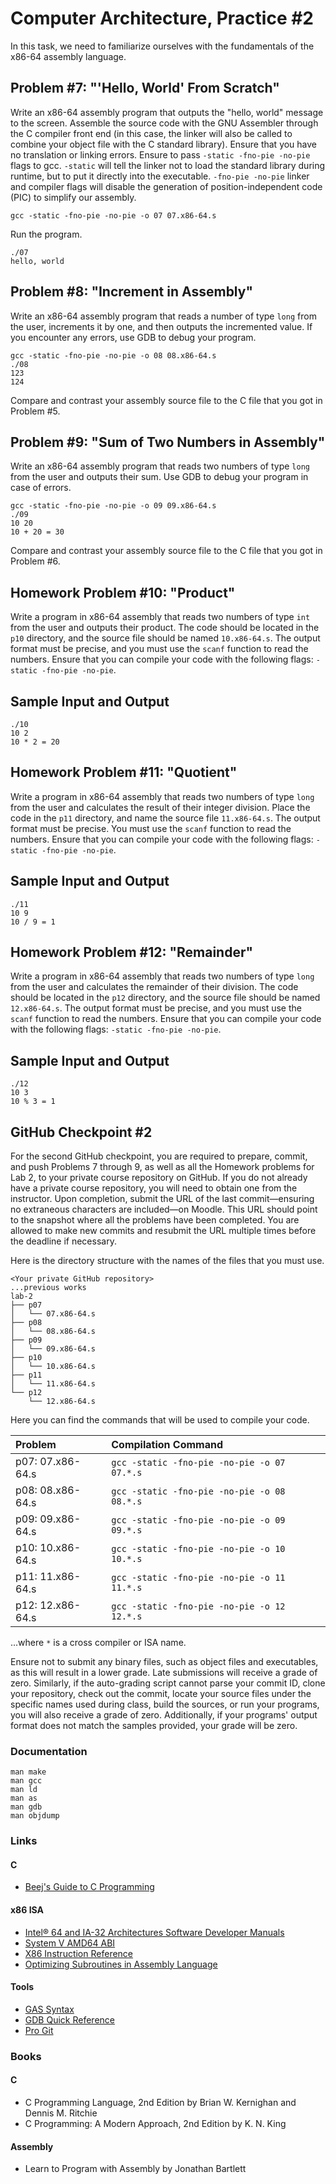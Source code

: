 Computer Architecture, Practice #2
==================================

In this task, we need to familiarize ourselves with the fundamentals of the x86-64 assembly language.

## Problem #7: "'Hello, World' From Scratch"

Write an x86-64 assembly program that outputs the "hello, world" message to the screen. Assemble the source code with the GNU Assembler through the C compiler front end (in this case, the linker will also be called to combine your object file with the C standard library). Ensure that you have no translation or linking errors. Ensure to pass `-static -fno-pie -no-pie` flags to gcc. `-static` will tell the linker not to load the standard library during runtime, but to put it directly into the executable. `-fno-pie -no-pie` linker and compiler flags will disable the generation of position-independent code (PIC) to simplify our assembly.

```
gcc -static -fno-pie -no-pie -o 07 07.x86-64.s
```

Run the program.

```
./07
hello, world
```

## Problem #8: "Increment in Assembly"

Write an x86-64 assembly program that reads a number of type `long` from the user, increments it by one, and then outputs the incremented value. If you encounter any errors, use GDB to debug your program.

```
gcc -static -fno-pie -no-pie -o 08 08.x86-64.s
./08
123
124
```

Compare and contrast your assembly source file to the C file that you got in
Problem #5.

## Problem #9: "Sum of Two Numbers in Assembly"

Write an x86-64 assembly program that reads two numbers of type `long` from the user and outputs their sum. Use GDB to debug your program in case of errors.

```
gcc -static -fno-pie -no-pie -o 09 09.x86-64.s
./09
10 20
10 + 20 = 30
```

Compare and contrast your assembly source file to the C file that you got in
Problem #6.

## Homework Problem #10: "Product"

Write a program in x86-64 assembly that reads two numbers of type `int` from the user and outputs their product. The code should be located in the `p10` directory, and the source file should be named `10.x86-64.s`. The output format must be precise, and you must use the `scanf` function to read the numbers. Ensure that you can compile your code with the following flags: `-static -fno-pie -no-pie`.

## Sample Input and Output

```
./10
10 2
10 * 2 = 20
```

## Homework Problem #11: "Quotient"

Write a program in x86-64 assembly that reads two numbers of type `long` from the user and calculates the result of their integer division. Place the code in the `p11` directory, and name the source file `11.x86-64.s`. The output format must be precise. You must use the `scanf` function to read the numbers. Ensure that you can compile your code with the following flags: `-static -fno-pie -no-pie`.

## Sample Input and Output

```
./11
10 9
10 / 9 = 1
```

## Homework Problem #12: "Remainder"

Write a program in x86-64 assembly that reads two numbers of type `long` from the user and calculates the remainder of their division. The code should be located in the `p12` directory, and the source file should be named `12.x86-64.s`. The output format must be precise, and you must use the `scanf` function to read the numbers. Ensure that you can compile your code with the following flags: `-static -fno-pie -no-pie`.

## Sample Input and Output

```
./12
10 3
10 % 3 = 1
```

## GitHub Checkpoint #2

For the second GitHub checkpoint, you are required to prepare, commit, and push Problems 7 through 9, as well as all the Homework problems for Lab 2, to your private course repository on GitHub. If you do not already have a private course repository, you will need to obtain one from the instructor. Upon completion, submit the URL of the last commit—ensuring no extraneous characters are included—on Moodle. This URL should point to the snapshot where all the problems have been completed. You are allowed to make new commits and resubmit the URL multiple times before the deadline if necessary.

Here is the directory structure with the names of the files that you must use.

```
<Your private GitHub repository>
...previous works
lab-2
├── p07
│   └── 07.x86-64.s
├── p08
│   └── 08.x86-64.s
├── p09
│   └── 09.x86-64.s
├── p10
│   └── 10.x86-64.s
├── p11
│   └── 11.x86-64.s
└── p12
    └── 12.x86-64.s
```

Here you can find the commands that will be used to compile your code.

| Problem                        | Compilation Command                         |
| :----------------------------- | :------------------------------------------ |
| p07: 07.x86-64.s               | `gcc -static -fno-pie -no-pie -o 07 07.*.s` |
| p08: 08.x86-64.s               | `gcc -static -fno-pie -no-pie -o 08 08.*.s` |
| p09: 09.x86-64.s               | `gcc -static -fno-pie -no-pie -o 09 09.*.s` |
| p10: 10.x86-64.s               | `gcc -static -fno-pie -no-pie -o 10 10.*.s` |
| p11: 11.x86-64.s               | `gcc -static -fno-pie -no-pie -o 11 11.*.s` |
| p12: 12.x86-64.s               | `gcc -static -fno-pie -no-pie -o 12 12.*.s` |

...where `*` is a cross compiler or ISA name.

Ensure not to submit any binary files, such as object files and executables, as this will result in a lower grade. Late submissions will receive a grade of zero. Similarly, if the auto-grading script cannot parse your commit ID, clone your repository, check out the commit, locate your source files under the specific names used during class, build the sources, or run your programs, you will also receive a grade of zero. Additionally, if your programs' output format does not match the samples provided, your grade will be zero.

### Documentation

    man make
    man gcc
    man ld
    man as
    man gdb
    man objdump

### Links

#### C

* [Beej's Guide to C Programming](https://beej.us/guide/bgc)

#### x86 ISA

* [Intel® 64 and IA-32 Architectures Software Developer Manuals](https://software.intel.com/en-us/articles/intel-sdm)
* [System V AMD64 ABI](https://refspecs.linuxbase.org/elf/x86_64-abi-0.99.pdf)
* [X86 Instruction Reference](http://www.felixcloutier.com/x86)
* [Optimizing Subroutines in Assembly Language](http://www.agner.org/optimize/optimizing_assembly.pdf)

#### Tools

* [GAS Syntax](https://en.wikibooks.org/wiki/X86_Assembly/GAS_Syntax)
* [GDB Quick Reference](https://users.ece.utexas.edu/~adnan/gdb-refcard.pdf)
* [Pro Git](https://git-scm.com/book/en/v2)

### Books

#### C

* C Programming Language, 2nd Edition by Brian W. Kernighan and Dennis M. Ritchie
* C Programming: A Modern Approach, 2nd Edition by K. N. King

#### Assembly

* Learn to Program with Assembly by Jonathan Bartlett
